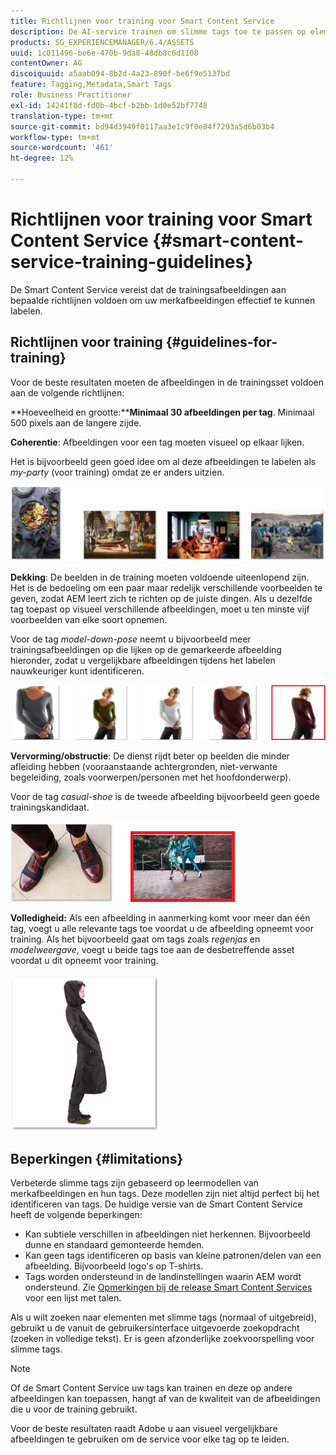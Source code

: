 ```yaml
---
title: Richtlijnen voor training voor Smart Content Service
description: De AI-service trainen om slimme tags toe te passen op elementen
products: SG_EXPERIENCEMANAGER/6.4/ASSETS
uuid: 1c011496-be6e-470b-9da8-48db8c6d1108
contentOwner: AG
discoiquuid: a5aab094-8b2d-4a23-890f-be6f9e5137bd
feature: Tagging,Metadata,Smart Tags
role: Business Practitioner
exl-id: 14241f8d-fd0b-4bcf-b2bb-1d0e52bf7748
translation-type: tm+mt
source-git-commit: bd94d3949f0117aa3e1c9f0e84f7293a5d6b03b4
workflow-type: tm+mt
source-wordcount: '461'
ht-degree: 12%

---
```


# Richtlijnen voor training voor Smart Content Service {#smart-content-service-training-guidelines}

De Smart Content Service vereist dat de trainingsafbeeldingen aan bepaalde richtlijnen voldoen om uw merkafbeeldingen effectief te kunnen labelen.

## Richtlijnen voor training {#guidelines-for-training}

Voor de beste resultaten moeten de afbeeldingen in de trainingsset voldoen aan de volgende richtlijnen:

**Hoeveelheid en grootte:****Minimaal 30 afbeeldingen per tag**. Minimaal 500 pixels aan de langere zijde.

**Coherentie**: Afbeeldingen voor een tag moeten visueel op elkaar lijken.

Het is bijvoorbeeld geen goed idee om al deze afbeeldingen te labelen als *my-party* (voor training) omdat ze er anders uitzien.

![Illustratieve afbeeldingen ter illustratie van de richtlijnen voor training](assets/do-not-localize/coherence.png)

**Dekking**: De beelden in de training moeten voldoende uiteenlopend zijn. Het is de bedoeling om een paar maar redelijk verschillende voorbeelden te geven, zodat AEM leert zich te richten op de juiste dingen. Als u dezelfde tag toepast op visueel verschillende afbeeldingen, moet u ten minste vijf voorbeelden van elke soort opnemen.

Voor de tag *model-down-pose* neemt u bijvoorbeeld meer trainingsafbeeldingen op die lijken op de gemarkeerde afbeelding hieronder, zodat u vergelijkbare afbeeldingen tijdens het labelen nauwkeuriger kunt identificeren.

![Illustratieve afbeeldingen ter illustratie van de richtlijnen voor training](assets/do-not-localize/coverage_1.png)

**Vervorming/obstructie**: De dienst rijdt beter op beelden die minder afleiding hebben (vooraanstaande achtergronden, niet-verwante begeleiding, zoals voorwerpen/personen met het hoofdonderwerp).

Voor de tag *casual-shoe* is de tweede afbeelding bijvoorbeeld geen goede trainingskandidaat.

![Illustratieve afbeeldingen ter illustratie van de richtlijnen voor training](assets/do-not-localize/distraction.png)

**Volledigheid:** Als een afbeelding in aanmerking komt voor meer dan één tag, voegt u alle relevante tags toe voordat u de afbeelding opneemt voor training. Als het bijvoorbeeld gaat om tags zoals *regenjas* en *modelweergave*, voegt u beide tags toe aan de desbetreffende asset voordat u dit opneemt voor training.

![Illustratieve afbeeldingen ter illustratie van de richtlijnen voor training](assets/do-not-localize/completeness.png)

## Beperkingen {#limitations}

Verbeterde slimme tags zijn gebaseerd op leermodellen van merkafbeeldingen en hun tags. Deze modellen zijn niet altijd perfect bij het identificeren van tags. De huidige versie van de Smart Content Service heeft de volgende beperkingen:

* Kan subtiele verschillen in afbeeldingen niet herkennen. Bijvoorbeeld dunne en standaard gemonteerde hemden.
* Kan geen tags identificeren op basis van kleine patronen/delen van een afbeelding. Bijvoorbeeld logo&#39;s op T-shirts.
* Tags worden ondersteund in de landinstellingen waarin AEM wordt ondersteund. Zie [Opmerkingen bij de release Smart Content Services](/help/release-notes/smart-content-service-release-notes.md) voor een lijst met talen.

Als u wilt zoeken naar elementen met slimme tags (normaal of uitgebreid), gebruikt u de vanuit de gebruikersinterface uitgevoerde zoekopdracht (zoeken in volledige tekst). Er is geen afzonderlijke zoekvoorspelling voor slimme tags.

>[!NOTE]
>
>Of de Smart Content Service uw tags kan trainen en deze op andere afbeeldingen kan toepassen, hangt af van de kwaliteit van de afbeeldingen die u voor de training gebruikt.
>
>Voor de beste resultaten raadt Adobe u aan visueel vergelijkbare afbeeldingen te gebruiken om de service voor elke tag op te leiden.
